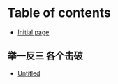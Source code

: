 # Table of contents

* [Initial page](README.md)

## 举一反三 各个击破

* [Untitled](ju-yi-fan-san-ge-ge-ji-po/untitled.md)

